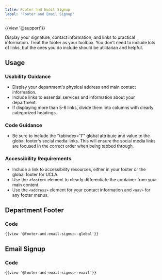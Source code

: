 ```yaml
---
title: Footer and Email Signup
label: 'Footer and Email Signup'
---
```

{{view '@support'}}

Display your signature, contact information, and links to practical information. Treat the footer as your toolbox. You don't need to include lots of links, but the ones you do include should be utilitarian and helpful.

## **Usage**

### **Usability Guidance**

* Display your department's physical address and main contact information.
* Include links to essential services and information about your department.
* If displaying more than 5-6 links, divide them into columns with clearly categorized headings.

### **Code Guidance**

* Be sure to include the "tabindex='1'" global attribute and value to the global footer's social media links. This will ensure the social media links are focused in the correct order when being tabbed through.

### **Accessibility Requirements**

* Include a link to accessibility resources, either in your footer or the global footer for UCLA.
* Use the `<footer>` element to clearly differentiate the container from your main content.
* Use the `<address>` element for your contact information and `<nav>` for any footer menus.

## **Department Footer**

### **Code**

```
{{view '@footer-and-email-signup--global'}}
```

## **Email Signup**

### **Code**

```
{{view '@footer-and-email-signup--email'}}
```
